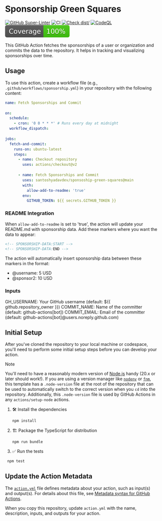 # Sponsorship Green Squares

[![GitHub Super-Linter](https://github.com/actions/typescript-action/actions/workflows/linter.yml/badge.svg)](https://github.com/super-linter/super-linter)
![CI](https://github.com/actions/typescript-action/actions/workflows/ci.yml/badge.svg)
[![Check dist/](https://github.com/actions/typescript-action/actions/workflows/check-dist.yml/badge.svg)](https://github.com/actions/typescript-action/actions/workflows/check-dist.yml)
[![CodeQL](https://github.com/actions/typescript-action/actions/workflows/codeql-analysis.yml/badge.svg)](https://github.com/actions/typescript-action/actions/workflows/codeql-analysis.yml)
[![Coverage](./badges/coverage.svg)](./badges/coverage.svg)

This GitHub Action fetches the sponsorships of a user or organization and
commits the data to the repository. It helps in tracking and visualizing
sponsorships over time.

## Usage

To use this action, create a workflow file (e.g.,
`.github/workflows/sponsorship.yml`) in your repository with the following
content:

```yaml
name: Fetch Sponsorships and Commit

on:
  schedule:
    - cron: '0 0 * * *' # Runs every day at midnight
  workflow_dispatch:

jobs:
  fetch-and-commit:
    runs-on: ubuntu-latest
    steps:
      - name: Checkout repository
        uses: actions/checkout@v2

      - name: Fetch Sponsorships and Commit
        uses: santoshyadavdev/sponsoship-green-squares@main
        with:
          allow-add-to-readme: 'true'
        env:
          GITHUB_TOKEN: ${{ secrets.GITHUB_TOKEN }}

```

### README Integration

When `allow-add-to-readme` is set to 'true', the action will update your README.md with sponsorship data. Add these markers where you want the data to appear:

```markdown
<!-- SPONSORSHIP-DATA:START -->
<!-- SPONSORSHIP-DATA:END -->
```

The action will automatically insert sponsorship data between these markers in the format:

- @username: 5 USD
- @sponsor2: 10 USD

### Inputs

GH_USERNAME: Your GitHub username (default: ${{ github.repository_owner }})
COMMIT_NAME: Name of the committer (default: github-actions[bot]) COMMIT_EMAIL:
Email of the committer (default: github-actions[bot]@users.noreply.github.com)

## Initial Setup

After you've cloned the repository to your local machine or codespace, you'll
need to perform some initial setup steps before you can develop your action.

> [!NOTE]
>
> You'll need to have a reasonably modern version of
> [Node.js](https://nodejs.org) handy (20.x or later should work!). If you are
> using a version manager like [`nodenv`](https://github.com/nodenv/nodenv) or
> [`fnm`](https://github.com/Schniz/fnm), this template has a `.node-version`
> file at the root of the repository that can be used to automatically switch to
> the correct version when you `cd` into the repository. Additionally, this
> `.node-version` file is used by GitHub Actions in any `actions/setup-node`
> actions.

1. :hammer_and_wrench: Install the dependencies

   ```bash
   npm install
   ```

1. :building_construction: Package the TypeScript for distribution

   ```bash
   npm run bundle
   ```

1. :white_check_mark: Run the tests

```bash
 npm test
```

## Update the Action Metadata

The [`action.yml`](action.yml) file defines metadata about your action, such as
input(s) and output(s). For details about this file, see
[Metadata syntax for GitHub Actions](https://docs.github.com/en/actions/creating-actions/metadata-syntax-for-github-actions).

When you copy this repository, update `action.yml` with the name, description,
inputs, and outputs for your action.
